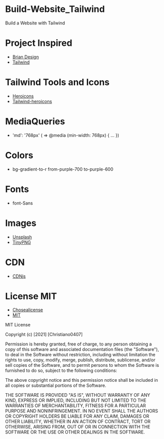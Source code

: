 # Build-Website_Tailwind
Build a Website with Tailwind 

# Project Inspired 

- [Brian Design](https://www.youtube.com/channel/UCsKsymTY_4BYR-wytLjex7A)
- [Tailwind](https://tailwindcss.com/docs/installation)

# Tailwind Tools and Icons

- [Heroicons](https://heroicons.com/)
- [Tailwind-heroicons](https://github.com/tailwindlabs/heroicons)

# MediaQueries
-  'md': '768px' ( => @media (min-width: 768px) { ... })

# Colors
- bg-gradient-to-r from-purple-700 to-purple-600

# Fonts
- font-Sans
# Images 

- [Unsplash](https://unsplash.com/)
- [TinyPNG](https://tinypng.com/)

# CDN
- [CDNjs](https://cdnjs.com/)

# License MIT

- [Chosealicense](https://choosealicense.com/)
- [MIT](https://choosealicense.com/licenses/mit/)

MIT License

Copyright (c) [2021] [Christiano0407]

Permission is hereby granted, free of charge, to any person obtaining a copy
of this software and associated documentation files (the "Software"), to deal
in the Software without restriction, including without limitation the rights
to use, copy, modify, merge, publish, distribute, sublicense, and/or sell
copies of the Software, and to permit persons to whom the Software is
furnished to do so, subject to the following conditions:

The above copyright notice and this permission notice shall be included in all
copies or substantial portions of the Software.

THE SOFTWARE IS PROVIDED "AS IS", WITHOUT WARRANTY OF ANY KIND, EXPRESS OR
IMPLIED, INCLUDING BUT NOT LIMITED TO THE WARRANTIES OF MERCHANTABILITY,
FITNESS FOR A PARTICULAR PURPOSE AND NONINFRINGEMENT. IN NO EVENT SHALL THE
AUTHORS OR COPYRIGHT HOLDERS BE LIABLE FOR ANY CLAIM, DAMAGES OR OTHER
LIABILITY, WHETHER IN AN ACTION OF CONTRACT, TORT OR OTHERWISE, ARISING FROM,
OUT OF OR IN CONNECTION WITH THE SOFTWARE OR THE USE OR OTHER DEALINGS IN THE
SOFTWARE.

